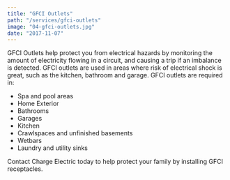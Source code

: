 ```yaml
---
title: "GFCI Outlets"
path: "/services/gfci-outlets"
image: "04-gfci-outlets.jpg"
date: "2017-11-07"
---
```


GFCI Outlets help protect you from electrical hazards by monitoring the amount of electricity flowing in a circuit, and causing a trip if an imbalance is detected. GFCI outlets are used in areas where risk of electrical shock is great, such as the kitchen, bathroom and garage. GFCI outlets are required in:

* Spa and pool areas
* Home Exterior
* Bathrooms
* Garages
* Kitchen
* Crawlspaces and unfinished basements
* Wetbars
* Laundry and utility sinks

Contact Charge Electric today to help protect your family by installing GFCI receptacles.
